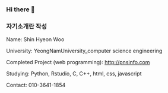 ### Hi there 👋

### 자기소개란 작성

Name: Shin Hyeon Woo

University: YeongNamUniversity_computer science engineering

Completed Project (web programming): http://pnsinfo.com

Studying: Python, Rstudio, C, C++, html, css, javascript

Contact: 010-3641-1854



<!--
**LENA2610/LENA2610** is a ✨ _special_ ✨ repository because its `README.md` (this file) appears on your GitHub profile.

Here are some ideas to get you started:

- 🔭 I’m currently working on ...
- 🌱 I’m currently learning ...
- 👯 I’m looking to collaborate on ...
- 🤔 I’m looking for help with ...
- 💬 Ask me about ...
- 📫 How to reach me: ...
- 😄 Pronouns: ...
- ⚡ Fun fact: ...
-->
